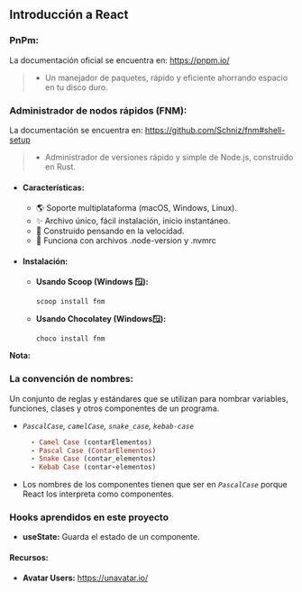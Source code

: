 ## **Introducción a React**

### **PnPm:**

La documentación oficial se encuentra en: https://pnpm.io/
> + Un manejador de paquetes, rápido y eficiente ahorrando espacio en tu disco duro.

### **Administrador de nodos rápidos (FNM):** 

La documentación se encuentra en: https://github.com/Schniz/fnm#shell-setup
> + Administrador de versiones rápido y simple de Node.js, construido en Rust.

+ #### **Características:**
  + 🌎 Soporte multiplataforma (macOS, Windows, Linux).
  + ✨ Archivo único, fácil instalación, inicio instantáneo.
  + 🚀 Construido pensando en la velocidad.
  + 📂 Funciona con archivos .node-version y .nvmrc

+ #### **Instalación:**
  + **Usando Scoop (Windows 🪟):**

    `scoop install fnm`

  + **Usando Chocolatey (Windows🪟):**

    `choco install fnm`

**Nota:**

### **La convención de nombres:** 

Un conjunto de reglas y estándares que se utilizan para nombrar variables, funciones, clases y otros componentes de un programa.
    
  + _`PascalCase`, `camelCase`, `snake_case`, `kebab-case`_

    ```Ruby
      - Camel Case (contarElementos)
      - Pascal Case (ContarElementos)
      - Snake Case (contar_elementos)
      - Kebab Case (contar-elementos)
    ```

  + Los nombres de los componentes tienen que ser en _`PascalCase`_ porque React los interpreta como componentes.

### **Hooks aprendidos en este proyecto**

+ **useState:** Guarda el estado de un componente.

#### Recursos:

+ **Avatar Users:** https://unavatar.io/